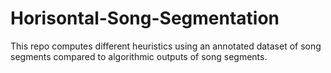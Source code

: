 # Horisontal-Song-Segmentation
This repo computes different heuristics using an annotated dataset of song segments compared to algorithmic outputs of song segments. 